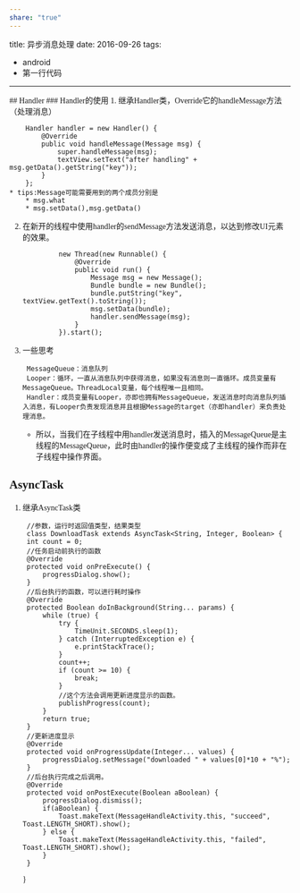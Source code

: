 ```yaml
---
share: "true"
---
```

title: 异步消息处理
date: 2016-09-26
tags:
- android
- 第一行代码

---
<font style="font-family:微软雅黑">
## Handler
### Handler的使用
1. 继承Handler类，Override它的handleMessage方法（处理消息）

		Handler handler = new Handler() {
	        @Override
	        public void handleMessage(Message msg) {
	            super.handleMessage(msg);
	            textView.setText("after handling" + msg.getData().getString("key"));
	        }
	    };
	* tips:Message可能需要用到的两个成员分别是
		* msg.what
		* msg.setData(),msg.getData()

2. 在新开的线程中使用handler的sendMessage方法发送消息，以达到修改UI元素的效果。

                new Thread(new Runnable() {
                    @Override
                    public void run() {
                        Message msg = new Message();
                        Bundle bundle = new Bundle();
                        bundle.putString("key", textView.getText().toString());
                        msg.setData(bundle);
                        handler.sendMessage(msg);
                    }
                }).start();
3. 一些思考


		MessageQueue：消息队列
		Looper：循环，一直从消息队列中获得消息，如果没有消息则一直循环。成员变量有MessageQueue。ThreadLocal变量，每个线程唯一且相同。
		Handler：成员变量有Looper，亦即也拥有MessageQueue，发送消息时向消息队列插入消息，有Looper负责发现消息并且根据Message的target（亦即handler）来负责处理消息。
	* 所以，当我们在子线程中用handler发送消息时，插入的MessageQueue是主线程的MessageQueue，此时由handler的操作便变成了主线程的操作而非在子线程中操作界面。

## AsyncTask
1. 继承AsyncTask类

		//参数，运行时返回值类型，结果类型
	    class DownloadTask extends AsyncTask<String, Integer, Boolean> {
        int count = 0;
		//任务启动前执行的函数
        @Override
        protected void onPreExecute() {
            progressDialog.show();
        }
		//后台执行的函数，可以进行耗时操作
        @Override
        protected Boolean doInBackground(String... params) {
            while (true) {
                try {
                    TimeUnit.SECONDS.sleep(1);
                } catch (InterruptedException e) {
                    e.printStackTrace();
                }
                count++;
                if (count >= 10) {
                    break;
                }
				//这个方法会调用更新进度显示的函数。
                publishProgress(count);
            }
            return true;
        }
		//更新进度显示
        @Override
        protected void onProgressUpdate(Integer... values) {
            progressDialog.setMessage("downloaded " + values[0]*10 + "%");
        }
		//后台执行完成之后调用。
        @Override
        protected void onPostExecute(Boolean aBoolean) {
            progressDialog.dismiss();
            if(aBoolean) {
                Toast.makeText(MessageHandleActivity.this, "succeed", Toast.LENGTH_SHORT).show();
            } else {
                Toast.makeText(MessageHandleActivity.this, "failed", Toast.LENGTH_SHORT).show();
            }
        }
    }